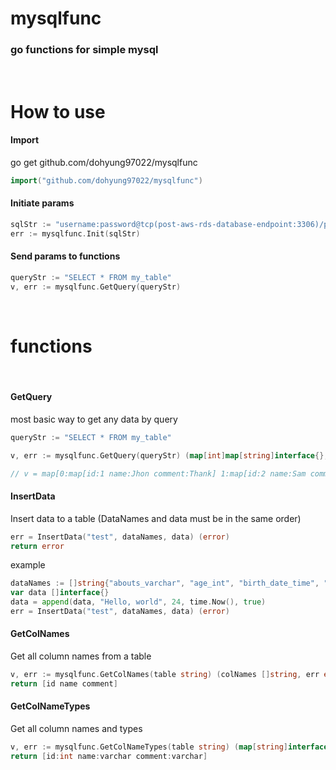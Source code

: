 # mysqlfunc

### go functions for simple mysql

<br />

# How to use

#### Import

go get github.com/dohyung97022/mysqlfunc

```go
import("github.com/dohyung97022/mysqlfunc")
```

#### Initiate params

```go
sqlStr := "username:password@tcp(post-aws-rds-database-endpoint:3306)/post-schema-name"
err := mysqlfunc.Init(sqlStr)
```

#### Send params to functions

```go
queryStr := "SELECT * FROM my_table"
v, err := mysqlfunc.GetQuery(queryStr)
```

<br />

# functions

<br />

#### GetQuery

most basic way to get any data by query

```go
queryStr := "SELECT * FROM my_table"

v, err := mysqlfunc.GetQuery(queryStr) (map[int]map[string]interface{}, error)

// v = map[0:map[id:1 name:Jhon comment:Thank] 1:map[id:2 name:Sam comment:You]]
```

#### InsertData

Insert data to a table (DataNames and data must be in the same order)

```go
err = InsertData("test", dataNames, data) (error)
return error
```

example

```go
dataNames := []string{"abouts_varchar", "age_int", "birth_date_time", "male_bool"}
var data []interface{}
data = append(data, "Hello, world", 24, time.Now(), true)
err = InsertData("test", dataNames, data) (error)
```

#### GetColNames

Get all column names from a table

```go
v, err := mysqlfunc.GetColNames(table string) (colNames []string, err error)
return [id name comment]
```

#### GetColNameTypes

Get all column names and types

```go
v, err := mysqlfunc.GetColNameTypes(table string) (map[string]interface{}, error)
return [id:int name:varchar comment:varchar]
```
